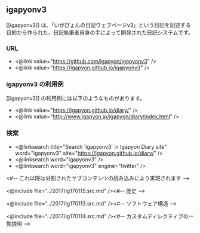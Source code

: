 ## igapyonv3

[[igapyonv3]] は、「いがぴょんの日記ウェブページv3」という日記を記述する目的から作られた、日記執筆者自身の手によって開発された日記システムです。

### URL

* <@link value="https://github.com/igapyon/igapyonv3" />
* <@link value="https://igapyon.github.io/igapyonv3" />

### igapyonv3 の利用例

[[igapyonv3]] の利用例には以下のようなものがあります。

* <@link value="https://igapyon.github.io/diary/" />
* <@link value="http://www.igapyon.jp/igapyon/diary/index.html" />

### 検索

* <@linksearch title="Search 'igapyonv3' in Igapyon Diary site" word="igapyonv3" site="https://igapyon.github.io/diary/" />
* <@linksearch word="igapyonv3" />
* <@linksearch word="igapyonv3" engine="twitter" />

<#-- これ以降は分割されたサブコンテンツの読み込みにより実現されます -->

<@include file="../2017/ig170115.src.md" /><#-- 歴史 -->

<@include file="../2017/ig170113.src.md" /><#-- ソフトウェア構造 -->

<@include file="../2017/ig170114.src.md" /><#-- カスタムディレクティブの一覧説明 -->
